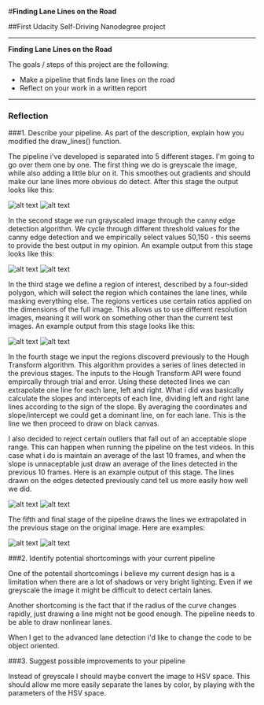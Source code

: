 #**Finding Lane Lines on the Road** 

##First Udacity Self-Driving Nanodegree project

---

**Finding Lane Lines on the Road**

The goals / steps of this project are the following:
* Make a pipeline that finds lane lines on the road
* Reflect on your work in a written report


[//]: # (Image References)

[image1]: ./examples/grayscale.jpg "Grayscale"
[image2]: ./test_images_output/blur_gray_solidWhiteCurve.jpg
[image3]: ./test_images_output/blur_gray_solidYellowCurve.jpg
[image4]: ./test_images_output/canny_solidWhiteCurve.jpg
[image5]: ./test_images_output/canny_solidYellowCurve.jpg
[image6]: ./test_images_output/maskededges_solidWhiteCurve.jpg
[image7]: ./test_images_output/maskededges_solidYellowCurve.jpg
[image8]: ./test_images_output/lines_edges_solidWhiteCurve.jpg
[image9]: ./test_images_output/lines_edges_solidYellowCurve.jpg
[image10]: ./test_images_output/lines_on_image_solidWhiteCurve.jpg
[image11]: ./test_images_output/lines_on_image_solidYellowCurve.jpg

---

### Reflection

###1. Describe your pipeline. As part of the description, explain how you modified the draw_lines() function.

The pipeline i've developed is separated into 5 different stages. I'm going to go over them one by one.
The first thing we do is greyscale the image, while also adding a little blur on it. This smoothes out gradients and should make our lane lines more obvious do detect. After this stage the output looks like this:

![alt text][image2]
![alt text][image3]

In the second stage we run grayscaled image through the canny edge detection algorithm. We cycle through different threshold values for the canny edge detection and we empirically select values 50,150 - this seems to provide the best output in my opinion. An example output from this stage looks like this:

![alt text][image4]
![alt text][image5]

In the third stage we define a region of interest, described by a four-sided polygon, which will select the region which containes the lane lines, while masking everything else. The regions vertices use certain ratios applied on the dimensions of the full image. This allows us to use different resolution images, meaning it will work on something other than the current test images. An example output from this stage looks like this:

![alt text][image6]
![alt text][image7]

In the fourth stage we input the regions discoverd previously to the Hough Transform algorithm. This algorithm provides a series of lines detected in the previous stages. The inputs to the Hough Transform API were found empircally through trial and error. Using these detected lines we can extrapolate one line for each lane, left and right. What i did was basically calculate the slopes and intercepts of each line, dividing left and right lane lines according to the sign of the slope. By averaging the coordinates and slope/intercept we could get a dominant line, on for each lane. This is the line we then proceed to draw on black canvas. 

I also decided to reject certain outliers that fall out of an acceptable slope range. This can happen when running the pipeline on the test videos. In this case what i do is maintain an average of the last 10 frames, and when the slope is unnaceptable just draw an average of the lines detected in the previous 10 frames. Here is an example output of this stage. The lines drawn on the edges detected previously cand tell us more easily how well we did.

![alt text][image8]
![alt text][image9]

The fifth and final stage of the pipeline draws the lines we extrapolated in the previous stage on the original image. Here are examples:

![alt text][image10]
![alt text][image11]

###2. Identify potential shortcomings with your current pipeline

One of the potentail shortcomings i believe my current design has is a limitation when there are a lot of shadows or very bright lighting. Even if we greyscale the image it might be difficult to detect certain lanes.

Another shortcoming is the fact that if the radius of the curve changes rapidly, just drawing a line might not be good enough. The pipeline needs to be able to draw nonlinear lanes.

When I get to the advanced lane detection i'd like to change the code to be object oriented.

###3. Suggest possible improvements to your pipeline

Instead of greyscale I should maybe convert the image to HSV space. This should allow me more easily separate the lanes by color, by playing with the parameters of the HSV space.

